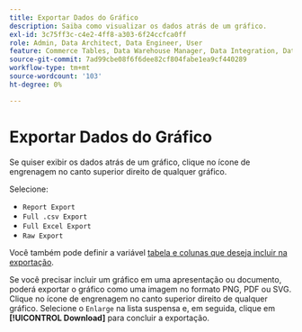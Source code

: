 ```yaml
---
title: Exportar Dados do Gráfico
description: Saiba como visualizar os dados atrás de um gráfico.
exl-id: 3c75ff3c-c4e2-4ff8-a303-6f24ccfca0ff
role: Admin, Data Architect, Data Engineer, User
feature: Commerce Tables, Data Warehouse Manager, Data Integration, Data Import/Export
source-git-commit: 7ad99cbe08f6f6dee82cf804fabe1ea9cf440289
workflow-type: tm+mt
source-wordcount: '103'
ht-degree: 0%

---
```


# Exportar Dados do Gráfico

Se quiser exibir os dados atrás de um gráfico, clique no ícone de engrenagem no canto superior direito de qualquer gráfico.

Selecione:

- `Report Export`
- `Full .csv Export`
- `Full Excel Export`
- `Raw Export`

Você também pode definir a variável [tabela e colunas que deseja incluir na exportação](../../tutorials/export-raw-data.md).

Se você precisar incluir um gráfico em uma apresentação ou documento, poderá exportar o gráfico como uma imagem no formato PNG, PDF ou SVG. Clique no ícone de engrenagem no canto superior direito de qualquer gráfico. Selecione o `Enlarge` na lista suspensa e, em seguida, clique em **[!UICONTROL Download]** para concluir a exportação.
